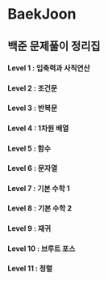 # BaekJoon
## 백준 문제풀이 정리집
#### Level 1 : 입축력과 사칙연산
#### Level 2 : 조건문
#### Level 3 : 반복문
#### Level 4 : 1차원 배열
#### Level 5 : 함수
#### Level 6 : 문자열
#### Level 7 : 기본 수학 1
#### Level 8 : 기본 수학 2
#### Level 9 : 재귀
#### Level 10 : 브루트 포스
#### Level 11 : 정렬
